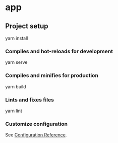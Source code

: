 # app

## Project setup

yarn install

### Compiles and hot-reloads for development

yarn serve

### Compiles and minifies for production

yarn build

### Lints and fixes files

yarn lint

### Customize configuration

See [Configuration Reference](https://cli.vuejs.org/config/).
